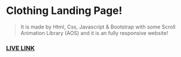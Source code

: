 # Clothing Landing Page!

> It is made by Html, Css, Javascript & Bootstrap with some Scroll Animation Library (AOS) and it is an fully responsive website!

### [LIVE LINK](https://clothing-landing-adidas-page.vercel.app/)
